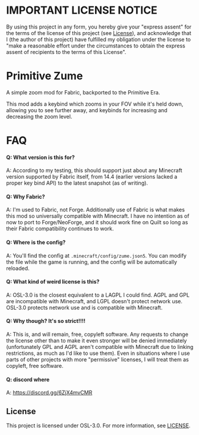 # IMPORTANT LICENSE NOTICE

By using this project in any form, you hereby give your "express assent" for the terms of the license of this project (see [License](#license)), and acknowledge that I (the author of this project) have fulfilled my obligation under the license to "make a reasonable effort under the circumstances to obtain the express assent of recipients to the terms of this License".

# Primitive Zume

A simple zoom mod for Fabric, backported to the Primitive Era.

This mod adds a keybind which zooms in your FOV while it's held down, allowing you to see further away, and keybinds for increasing and decreasing the zoom level.

# FAQ

#### Q: What version is this for?

A: According to my testing, this should support just about any Minecraft version supported by Fabric itself, from 14.4 (earlier versions lacked a proper key bind API) to the latest snapshot (as of writing).

#### Q: Why Fabric?

A: I'm used to Fabric, not Forge. Additionally use of Fabric is what makes this mod so universally compatible with Minecraft. I have no intention as of now to port to Forge/NeoForge, and it should work fine on Quilt so long as their Fabric compatibility continues to work.

#### Q: Where is the config?

A: You'll find the config at `.minecraft/config/zume.json5`. You can modify the file while the game is running, and the config will be automatically reloaded. 

#### Q: What kind of weird license is this?

A: OSL-3.0 is the closest equivalent to a LAGPL I could find. AGPL and GPL are incompatible with Minecraft, and LGPL doesn't protect network use. OSL-3.0 protects network use and is compatible with Minecraft.

#### Q: Why though? It's so strict!!!!

A: This is, and will remain, free, copyleft software. Any requests to change the license other than to make it even stronger will be denied immediately (unfortunately GPL and AGPL aren't compatible with Minecraft due to linking restrictions, as much as I'd like to use them). Even in situations where I use parts of other projects with more "permissive" licenses, I will treat them as copyleft, free software.

#### Q: discord where
A: https://discord.gg/6ZjX4mvCMR

## License

This project is licensed under OSL-3.0. For more information, see [LICENSE](LICENSE).
